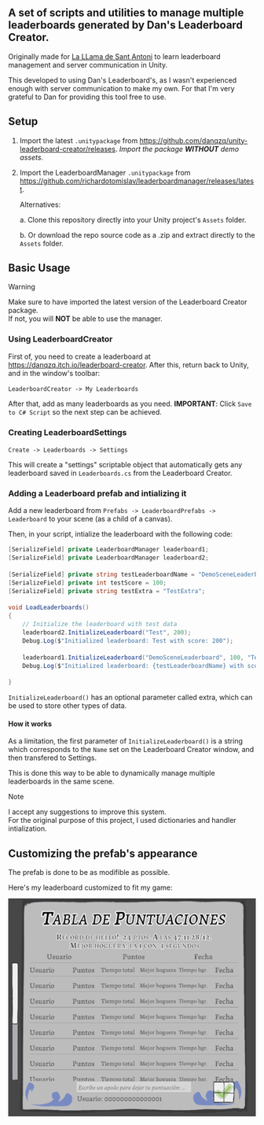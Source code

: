 ## A set of scripts and utilities to manage multiple leaderboards generated by Dan's Leaderboard Creator.

Originally made for [La LLama de Sant Antoni](https://richardotomislav.itch.io/la-llama-de-sant-antoni) to learn leaderboard management and server communication in Unity.

This developed to using Dan's Leaderboard's, as I wasn't experienced enough with server communication to make my own. For that I'm very grateful to Dan for providing this tool free to use.

## Setup

1. Import the latest `.unitypackage` from <https://github.com/danqzq/unity-leaderboard-creator/releases>. *Import the package **WITHOUT** demo assets.*

2. Import the LeaderboardManager `.unitypackage` from <https://github.com/richardotomislav/leaderboardmanager/releases/latest>.

    Alternatives:

    a. Clone this repository directly into your Unity project's `Assets` folder.

    b. Or download the repo source code as a .zip and extract directly to the `Assets` folder.

## Basic Usage

> [!WARNING]
> Make sure to have imported the latest version of the Leaderboard Creator package.\
> If not, you will **NOT** be able to use the manager.

### Using LeaderboardCreator
First of, you need to create a leaderboard at <https://danqzq.itch.io/leaderboard-creator>.
After this, return back to Unity, and in the window's toolbar:

`LeaderboardCreator -> My Leaderboards`

After that, add as many leaderboards as you need.
**IMPORTANT**: Click `Save to C# Script` so the next step can be achieved.
### Creating LeaderboardSettings
`Create -> Leaderboards -> Settings`

This will create a "settings" scriptable object that automatically gets any leaderboard saved in `Leaderboards.cs` from the Leaderboard Creator.

### Adding a Leaderboard prefab and intializing it
Add a new leaderboard from `Prefabs -> LeaderboardPrefabs -> Leaderboard` to your scene (as a child of a canvas).

Then, in your script, intialize the leaderboard with the following code:

```csharp
[SerializeField] private LeaderboardManager leaderboard1;
[SerializeField] private LeaderboardManager leaderboard2;

[SerializeField] private string testLeaderboardName = "DemoSceneLeaderboard";
[SerializeField] private int testScore = 100;
[SerializeField] private string testExtra = "TestExtra";

void LoadLeaderboards()
{
    // Initialize the leaderboard with test data
    leaderboard2.InitializeLeaderboard("Test", 200);
    Debug.Log($"Initialized leaderboard: Test with score: 200");

    leaderboard1.InitializeLeaderboard("DemoSceneLeaderboard", 100, "TestExtra");
    Debug.Log($"Initialized leaderboard: {testLeaderboardName} with score: {testScore} and {testExtra}");

}
```

`InitializeLeaderboard()` has an optional parameter called extra, which can be used to store other types of data.

#### How it works

As a limitation, the first parameter of `InitializeLeaderboard()` is a string which corresponds to the `Name` set on the Leaderboard Creator window, and then transfered to Settings.

This is done this way to be able to dynamically manage multiple leaderboards in the same scene.

> [!NOTE]
> I accept any suggestions to improve this system.\
> For the original purpose of this project, I used dictionaries and handler intialization.

## Customizing the prefab's appearance
The prefab is done to be as modifible as possible.

Here's my leaderboard customized to fit my game:

![Example Leaderboard](ExampleLeadeboard.png)
